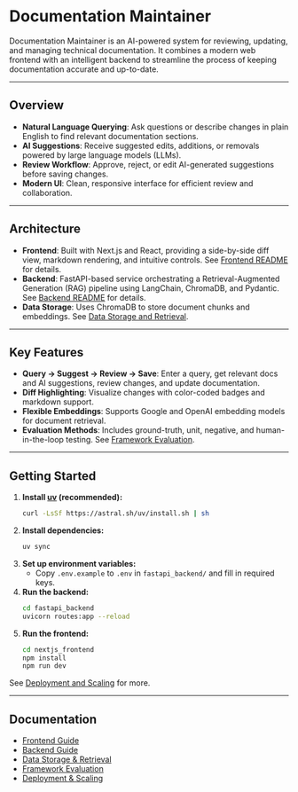 # Documentation Maintainer

Documentation Maintainer is an AI-powered system for reviewing, updating, and managing technical documentation. It combines a modern web frontend with an intelligent backend to streamline the process of keeping documentation accurate and up-to-date.

---

## Overview

- **Natural Language Querying**: Ask questions or describe changes in plain English to find relevant documentation sections.
- **AI Suggestions**: Receive suggested edits, additions, or removals powered by large language models (LLMs).
- **Review Workflow**: Approve, reject, or edit AI-generated suggestions before saving changes.
- **Modern UI**: Clean, responsive interface for efficient review and collaboration.

---

## Architecture

- **Frontend**: Built with Next.js and React, providing a side-by-side diff view, markdown rendering, and intuitive controls. See [Frontend README](./nextjs_frontend/FRONTEND_README.md) for details.
- **Backend**: FastAPI-based service orchestrating a Retrieval-Augmented Generation (RAG) pipeline using LangChain, ChromaDB, and Pydantic. See [Backend README](./fastapi_backend/BACKEND_README.md) for details.
- **Data Storage**: Uses ChromaDB to store document chunks and embeddings. See [Data Storage and Retrieval](./docs/data_storage_and_retrieval.md).

---

## Key Features

- **Query → Suggest → Review → Save**: Enter a query, get relevant docs and AI suggestions, review changes, and update documentation.
- **Diff Highlighting**: Visualize changes with color-coded badges and markdown support.
- **Flexible Embeddings**: Supports Google and OpenAI embedding models for document retrieval.
- **Evaluation Methods**: Includes ground-truth, unit, negative, and human-in-the-loop testing. See [Framework Evaluation](./docs/framework_eval_methods.md).

---

## Getting Started

1. **Install [uv](https://github.com/astral-sh/uv) (recommended):**
   ```bash
   curl -LsSf https://astral.sh/uv/install.sh | sh
   ```
2. **Install dependencies:**
   ```bash
   uv sync
   ```
3. **Set up environment variables:**
   - Copy `.env.example` to `.env` in `fastapi_backend/` and fill in required keys.
4. **Run the backend:**
   ```bash
   cd fastapi_backend
   uvicorn routes:app --reload
   ```
5. **Run the frontend:**
   ```bash
   cd nextjs_frontend
   npm install
   npm run dev
   ```

See [Deployment and Scaling](./docs/deployment_and_scaling.md) for more.

---

## Documentation

- [Frontend Guide](./nextjs_frontend/FRONTEND_README.md)
- [Backend Guide](./fastapi_backend/BACKEND_README.md)
- [Data Storage & Retrieval](./docs/data_storage_and_retrieval.md)
- [Framework Evaluation](./docs/framework_eval_methods.md)
- [Deployment & Scaling](./docs/deployment_and_scaling.md)